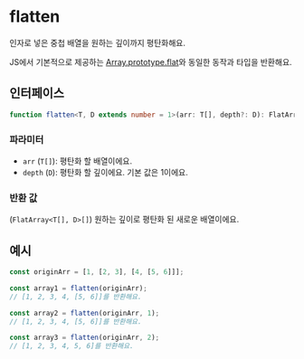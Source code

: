 # flatten

인자로 넣은 중첩 배열을 원하는 깊이까지 평탄화해요.

JS에서 기본적으로 제공하는 [Array.prototype.flat](https://developer.mozilla.org/en-US/docs/Web/JavaScript/Reference/Global_Objects/Array/flat)와 동일한 동작과 타입을 반환해요.

## 인터페이스

```typescript
function flatten<T, D extends number = 1>(arr: T[], depth?: D): FlatArray<T[], D>[];
```

### 파라미터

- `arr` (`T[]`): 평탄화 할 배열이에요.
- `depth` (`D`): 평탄화 할 깊이에요. 기본 값은 1이에요.

### 반환 값

(`FlatArray<T[], D>[]`) 원하는 깊이로 평탄화 된 새로운 배열이에요.

## 예시

```typescript
const originArr = [1, [2, 3], [4, [5, 6]]];

const array1 = flatten(originArr);
// [1, 2, 3, 4, [5, 6]]를 반환해요.

const array2 = flatten(originArr, 1);
// [1, 2, 3, 4, [5, 6]]를 반환해요.

const array3 = flatten(originArr, 2);
// [1, 2, 3, 4, 5, 6]를 반환해요.
```
